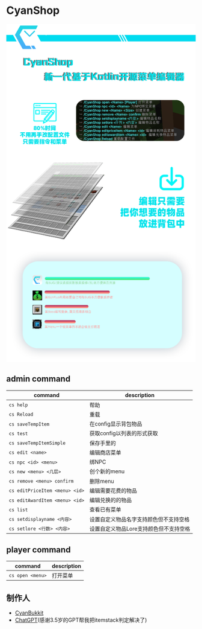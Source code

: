 # CyanShop

![haibao.png](haibao.png)

## admin command

| command                        | description           |
|--------------------------------|-----------------------|
| `cs help`                      | 帮助                    |
| `cs Reload`                    | 重载                    |
| `cs saveTempItem`              | 在config显示背包物品         |
| `cs test`                      | 获取config以列表的形式获取      |
| `cs saveTempItemSimple`        | 保存手里的                 |
| `cs edit <name>`               | 编辑商店菜单                |
| `cs npc <id> <menu>`           | 绑NPC                  |
| `cs new <menu> <几层>`           | 创个新的menu              |
| `cs remove <menu> confirm`     | 删除menu                |
| `cs editPriceItem <menu> <id>` | 编辑需要花费的物品             |
| `cs editAwardItem <menu> <id>` | 编辑兑换的的物品              |
| `cs list`                      | 查看已有菜单                |
| `cs setdisplayname <内容>`       | 设置自定义物品名字支持颜色但不支持空格   |
| `cs setlore <行数> <内容>`         | 设置自定义物品Lore支持颜色但不支持空格 |



## player command 

| command          | description |
|------------------|-------------|
| `cs open <menu>` | 打开菜单        |



## 制作人

- [CyanBukkit]()
- [ChatGPT]()(感谢3.5岁的GPT帮我把itemstack判定解决了)


